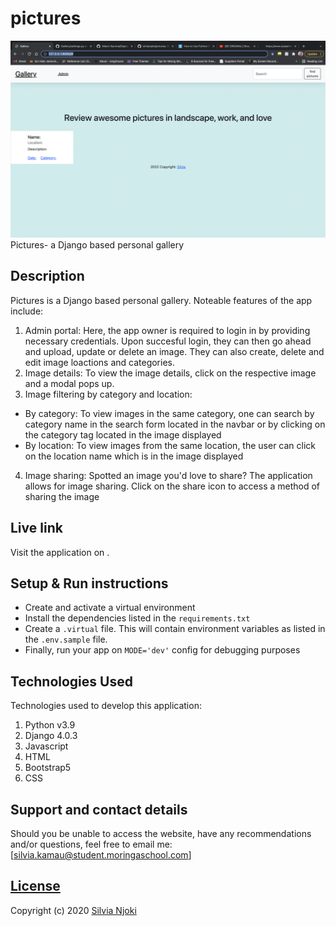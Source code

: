 # pictures

<img src="./media/images/Screenshot 2022-03-28 at 11.15.44.png" 
     alt="landing"
     style="width=100%;" />
Pictures- a Django based personal gallery

## Description
Pictures is a Django based personal gallery. 
Noteable features of the app include:
1. Admin portal:
Here, the app owner is required to login in by providing necessary credentials. Upon succesful login, they can then go ahead and upload, update or delete an image. They can also create, delete and edit image loactions and categories.
11. Image details:
To view the image details, click on the respective image and a modal pops up. 
3. Image filtering by category and location:
- By category: To view images in the same category, one can search by category name in the search form located in the navbar or by clicking on the category tag located in the image displayed
- By location: To view images from the same location, the user can click on the location name which is in the image displayed
4. Image sharing: 
Spotted an image you'd love to share? The application allows for image sharing. Click on the share icon to access a method of sharing the image

## Live link
Visit the application on .


## Setup & Run instructions
- Create and activate a virtual environment
- Install the dependencies listed in the `requirements.txt`
- Create a `.virtual` file. This will contain environment variables as listed in the `.env.sample` file.
- Finally, run your app on `MODE='dev'` config for debugging purposes

## Technologies Used
Technologies used to develop this application:

1. Python v3.9
2. Django 4.0.3
3. Javascript
4. HTML
5. Bootstrap5
6. CSS



## Support and contact details

Should you be unable to access the website, have any recommendations and/or questions, feel free to email me:[silvia.kamau@student.moringaschool.com]

## [License](https://github.com/silvianjoki/pictures/LICENSE.md)

Copyright (c) 2020 [Silvia Njoki](https://github.com/silvianjoki)